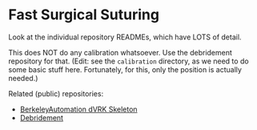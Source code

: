 # Fast Surgical Suturing

Look at the individual repository READMEs, which have LOTS of detail.

This does NOT do any calibration whatsoever. Use the debridement repository for
that. (Edit: see the `calibration` directory, as we need to do some basic stuff
here. Fortunately, for this, only the position is actually needed.)

Related (public) repositories:

- [BerkeleyAutomation dVRK Skeleton](https://github.com/BerkeleyAutomation/davinci-skeleton)
- [Debridement](https://github.com/DanielTakeshi/debridement-code)
